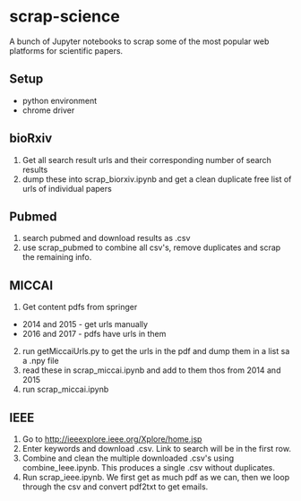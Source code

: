 # scrap-science
A bunch of Jupyter notebooks to scrap some of the most popular web platforms for scientific papers.


## Setup
* python environment
* chrome driver

## bioRxiv
1. Get all search result urls and their corresponding number of search results
2. dump these into scrap_biorxiv.ipynb and get a clean duplicate free list of urls of individual papers



## Pubmed
1. search pubmed and download results as .csv
2. use scrap_pubmed to combine all csv's, remove duplicates and scrap the remaining info.

## MICCAI
1. Get content pdfs from springer
* 2014 and 2015 - get urls manually
* 2016 and 2017 - pdfs have urls in them
2. run getMiccaiUrls.py to get the urls in the pdf and dump them in a list sa a .npy file
3. read these in scrap_miccai.ipynb and add to them thos from 2014 and 2015
4. run scrap_miccai.ipynb

## IEEE
1. Go to http://ieeexplore.ieee.org/Xplore/home.jsp
2. Enter keywords and download .csv. Link to search will be in the first row.
3. Combine and clean the multiple downloaded .csv's using combine_Ieee.ipynb. This produces a single .csv without duplicates.
4. Run scrap_ieee.ipynb. We first get as much pdf as we can, then we loop through the csv and convert pdf2txt to get emails. 

